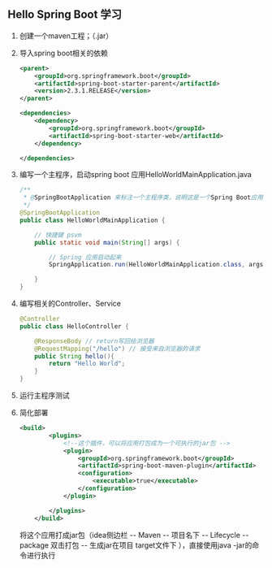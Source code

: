 ## Hello Spring Boot 学习

1. 创建一个maven工程；（.jar）

2. 导入spring boot相关的依赖

   ```xml
   <parent>
       <groupId>org.springframework.boot</groupId>
       <artifactId>spring-boot-starter-parent</artifactId>
       <version>2.3.1.RELEASE</version>
   </parent>
   
   <dependencies>
       <dependency>
           <groupId>org.springframework.boot</groupId>
           <artifactId>spring-boot-starter-web</artifactId>
       </dependency>
   
   </dependencies>
   ```

3. 编写一个主程序，启动spring boot 应用HelloWorldMainApplication.java

   ```java
   /**
    * @SpringBootApplication 来标注一个主程序类，说明这是一个Spring Boot应用
    */
   @SpringBootApplication
   public class HelloWorldMainApplication {
   
       // 快捷键 psvm
       public static void main(String[] args) {
   
           // Spring 应用启动起来
           SpringApplication.run(HelloWorldMainApplication.class, args);
   
       }
   }
   ```

4. 编写相关的Controller、Service

   ```java
   @Controller
   public class HelloController {
   
       @ResponseBody // return写回给浏览器
       @RequestMapping("/hello") // 接受来自浏览器的请求
       public String hello(){
           return "Hello World";
       }
   }
   ```

5. 运行主程序测试

6. 简化部署

   ```xml
   <build>
           <plugins>
               <!--这个插件，可以将应用打包成为一个可执行的jar包 -->
               <plugin>
                   <groupId>org.springframework.boot</groupId>
                   <artifactId>spring-boot-maven-plugin</artifactId>
                   <configuration>
                       <executable>true</executable>
                   </configuration>
               </plugin>
   
           </plugins>
       </build>
   ```

   将这个应用打成jar包（idea侧边栏 -- Maven -- 项目名下 -- Lifecycle -- package 双击打包 -- 生成jar在项目 target文件下  ），直接使用java -jar的命令进行执行